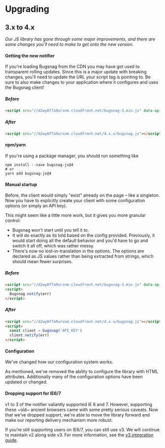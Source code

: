 Upgrading
=========


## 3.x to 4.x

*Our JS library has gone through some major improvements, and there are some changes you'll need to make to get onto the new version.*

#### Getting the new notifier

If you're loading Bugsnag from the CDN you may have got used to transparent rolling updates. Since this is a major update with breaking changes, you'll need to update the URL your script tag is pointing to. Be sure to also make changes to your application where it configures and uses the Bugsnag client!

##### Before
```html
<script src="//d2wy8f7a9ursnm.cloudfront.net/bugsnag-3.min.js" data-apikey="API_KEY"></script>
```

##### After
```html
<script src="//d2wy8f7a9ursnm.cloudfront.net/4.x.x/bugsnag.js"></script>
```

#### npm/yarn

If you're using a package manager, you should run something like

```
npm install --save bugsnag-js@4
# or
yarn add bugsnag-js@4
```

#### Manual startup

Before, the client would simply "exist" already on the page – like a singleton. Now you have to explicitly create your client with some configuration options (or simply an API key).

This might seem like a little more work, but it gives you more granular control:
- Bugsnag won't start until you tell it to.
- It will do exactly as its told based on the config provided. Previously, it would start doing all the default behavior and you'd have to go and switch it all off, which was rather messy.
- There's now no lost-in-translation in the options. The options are declared as JS values rather than being extracted from strings, which should mean fewer surprises.

##### Before
```html
<script src="//d2wy8f7a9ursnm.cloudfront.net/bugsnag-3.min.js" data-apikey="API_KEY"></script>
<script>
  Bugsnag.notify(err)
</script>
```

##### After
```html
<script src="//d2wy8f7a9ursnm.cloudfront.net/4.x.x/bugsnag.js"></script>
<script>
  const client = bugsnag('API_KEY')
  client.notify(err)
</script>
```

#### Configuration

We've changed how our configuration system works.

As mentioned, we've removed the ability to configure the library with HTML attributes. Additionally many of the configuration options have been updated or changed.

#### Dropping support for IE6/7

v1 to 3 of the notifier valiantly supported IE 6 and 7. However, supporting these ~old~ ancient browsers came with some pretty serious caveats. Now that we’ve dropped support, we're able to move the library forward and make our reporting delivery mechanism more robust.

If you’re still supporting users on IE6/7, you can still use v3. We will continue to maintain v2 along side v3. For more information, see the [v3 integration guide](TODOTODOTOD).
